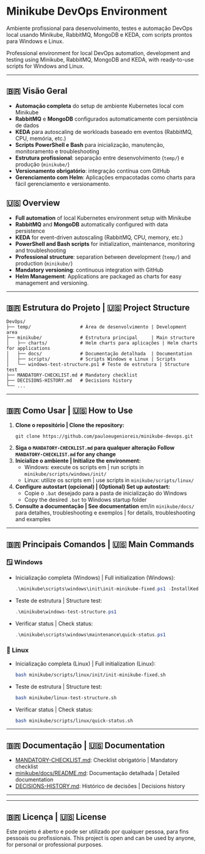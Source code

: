 # Minikube DevOps Environment

Ambiente profissional para desenvolvimento, testes e automação DevOps local usando Minikube, RabbitMQ, MongoDB e KEDA, com scripts prontos para Windows e Linux.

Professional environment for local DevOps automation, development and testing using Minikube, RabbitMQ, MongoDB and KEDA, with ready-to-use scripts for Windows and Linux.

---

## 🇧🇷 Visão Geral
- **Automação completa** do setup de ambiente Kubernetes local com Minikube
- **RabbitMQ** e **MongoDB** configurados automaticamente com persistência de dados
- **KEDA** para autoscaling de workloads baseado em eventos (RabbitMQ, CPU, memória, etc.)
- **Scripts PowerShell e Bash** para inicialização, manutenção, monitoramento e troubleshooting
- **Estrutura profissional**: separação entre desenvolvimento (`temp/`) e produção (`minikube/`)
- **Versionamento obrigatório**: integração contínua com GitHub
- **Gerenciamento com Helm**: Aplicações empacotadas como charts para fácil gerenciamento e versionamento.

## 🇺🇸 Overview
- **Full automation** of local Kubernetes environment setup with Minikube
- **RabbitMQ** and **MongoDB** automatically configured with data persistence
- **KEDA** for event-driven autoscaling (RabbitMQ, CPU, memory, etc.)
- **PowerShell and Bash scripts** for initialization, maintenance, monitoring and troubleshooting
- **Professional structure**: separation between development (`temp/`) and production (`minikube/`)
- **Mandatory versioning**: continuous integration with GitHub
- **Helm Management**: Applications are packaged as charts for easy management and versioning.

---

## 🇧🇷 Estrutura do Projeto | 🇺🇸 Project Structure
```
DevOps/
├── temp/                  # Área de desenvolvimento | Development area
├── minikube/              # Estrutura principal     | Main structure
│   ├── charts/            # Helm charts para aplicações | Helm charts for applications
│   ├── docs/              # Documentação detalhada  | Documentation
│   ├── scripts/           # Scripts Windows e Linux | Scripts
│   └── windows-test-structure.ps1 # Teste de estrutura | Structure test
├── MANDATORY-CHECKLIST.md # Mandatory checklist
├── DECISIONS-HISTORY.md   # Decisions history
└── ...
```

---

## 🇧🇷 Como Usar | 🇺🇸 How to Use
1. **Clone o repositório | Clone the repository:**
   ```
   git clone https://github.com/pauloeugenioreis/minikube-devops.git
   ```
2. **Siga o `MANDATORY-CHECKLIST.md` para qualquer alteração**
  **Follow `MANDATORY-CHECKLIST.md` for any change**
3. **Inicialize o ambiente | Initialize the environment:**
   - Windows: execute os scripts em | run scripts in `minikube/scripts/windows/init/`
   - Linux: utilize os scripts em | use scripts in `minikube/scripts/linux/`
4. **Configure autostart (opcional) | (Optional) Set up autostart:**
   - Copie o `.bat` desejado para a pasta de inicialização do Windows
   - Copy the desired `.bat` to Windows startup folder
5. **Consulte a documentação | See documentation** em/in `minikube/docs/` para detalhes, troubleshooting e exemplos | for details, troubleshooting and examples

---


## 🇧🇷 Principais Comandos | 🇺🇸 Main Commands

### 🪟 Windows
- Inicialização completa (Windows) | Full initialization (Windows):
  ```powershell
  .\minikube\scripts\windows\init\init-minikube-fixed.ps1 -InstallKeda
  ```
- Teste de estrutura | Structure test:
  ```powershell
  .\minikube\windows-test-structure.ps1
  ```
- Verificar status | Check status:
  ```powershell
  .\minikube\scripts\windows\maintenance\quick-status.ps1
  ```

### 🐧 Linux
- Inicialização completa (Linux) | Full initialization (Linux):
  ```bash
  bash minikube/scripts/linux/init/init-minikube-fixed.sh
  ```
- Teste de estrutura | Structure test:
  ```bash
  bash minikube/linux-test-structure.sh
  ```
- Verificar status | Check status:
  ```bash
  bash minikube/scripts/linux/quick-status.sh
  ```

---

## 🇧🇷 Documentação | 🇺🇸 Documentation
- [MANDATORY-CHECKLIST.md](MANDATORY-CHECKLIST.md): Checklist obrigatório | Mandatory checklist
- [minikube/docs/README.md](minikube/docs/README.md): Documentação detalhada | Detailed documentation
- [DECISIONS-HISTORY.md](DECISIONS-HISTORY.md): Histórico de decisões | Decisions history

---



---

## 🇧🇷 Licença | 🇺🇸 License
Este projeto é aberto e pode ser utilizado por qualquer pessoa, para fins pessoais ou profissionais.
This project is open and can be used by anyone, for personal or professional purposes.
